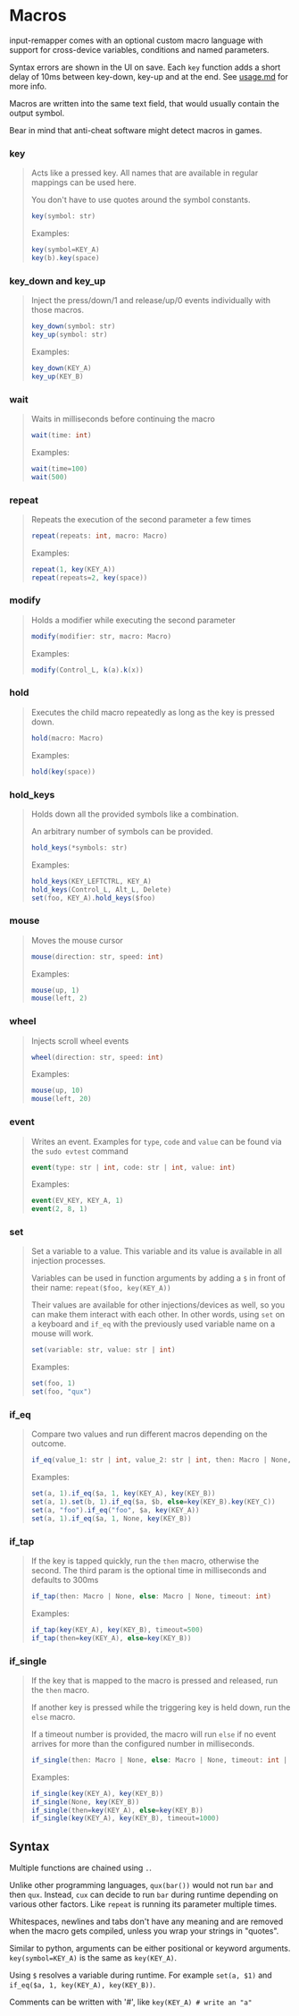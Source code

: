 # Macros

input-remapper comes with an optional custom macro language with support for cross-device
variables, conditions and named parameters.

Syntax errors are shown in the UI on save. Each `key` function adds a short delay of 10ms
between key-down, key-up and at the end. See [usage.md](usage.md#configuration-files)
for more info.

Macros are written into the same text field, that would usually contain the output symbol.

Bear in mind that anti-cheat software might detect macros in games.

### key

> Acts like a pressed key. All names that are available in regular mappings can be used
> here.
>
> You don't have to use quotes around the symbol constants.
>
> ```c#
> key(symbol: str)
> ```
>
> Examples:
>
> ```c#
> key(symbol=KEY_A)
> key(b).key(space)
> ```

### key_down and key_up

> Inject the press/down/1 and release/up/0 events individually with those macros.
>
> ```c#
> key_down(symbol: str)
> key_up(symbol: str)
> ```
>
> Examples:
>
> ```c#
> key_down(KEY_A)
> key_up(KEY_B)
> ```

### wait

> Waits in milliseconds before continuing the macro
>
> ```c#
> wait(time: int)
> ```
>
> Examples:
>
> ```c#
> wait(time=100)
> wait(500)
> ```

### repeat

> Repeats the execution of the second parameter a few times
>
> ```c#
> repeat(repeats: int, macro: Macro)
> ```
>
> Examples:
>
> ```c#
> repeat(1, key(KEY_A))
> repeat(repeats=2, key(space))
> ```

### modify

> Holds a modifier while executing the second parameter
>
> ```c#
> modify(modifier: str, macro: Macro)
> ```
>
> Examples:
>
> ```c#
> modify(Control_L, k(a).k(x))
> ```

### hold

> Executes the child macro repeatedly as long as the key is pressed down.
>
> ```c#
> hold(macro: Macro)
> ```
>
> Examples:
>
> ```c#
> hold(key(space))
> ```

### hold_keys

> Holds down all the provided symbols like a combination.
>
> An arbitrary number of symbols can be provided.
>
> ```c#
> hold_keys(*symbols: str)
> ```
>
> Examples:
>
> ```c#
> hold_keys(KEY_LEFTCTRL, KEY_A)
> hold_keys(Control_L, Alt_L, Delete)
> set(foo, KEY_A).hold_keys($foo)
> ```

### mouse

> Moves the mouse cursor
>
> ```c#
> mouse(direction: str, speed: int)
> ```
>
> Examples:
>
> ```c#
> mouse(up, 1)
> mouse(left, 2)
> ```

### wheel

> Injects scroll wheel events
>
> ```c#
> wheel(direction: str, speed: int)
> ```
>
> Examples:
>
> ```c#
> mouse(up, 10)
> mouse(left, 20)
> ```

### event

> Writes an event. Examples for `type`, `code` and `value` can be found via the
> `sudo evtest` command
>
> ```c#
> event(type: str | int, code: str | int, value: int)
> ```
>
> Examples:
>
> ```c#
> event(EV_KEY, KEY_A, 1)
> event(2, 8, 1)
> ```

### set

> Set a variable to a value. This variable and its value is available in all injection
> processes.
>
> Variables can be used in function arguments by adding a `$` in front of their name:
> `repeat($foo, key(KEY_A))`
>
> Their values are available for other injections/devices as well, so you can make them
> interact with each other. In other words, using `set` on a keyboard and `if_eq` with
> the previously used variable name on a mouse will work.
>
> ```c#
> set(variable: str, value: str | int)
> ```
>
> Examples:
>
> ```c#
> set(foo, 1)
> set(foo, "qux")
> ```

### if_eq

> Compare two values and run different macros depending on the outcome.
>
> ```c#
> if_eq(value_1: str | int, value_2: str | int, then: Macro | None, else: Macro | None)
> ```
>
> Examples:
>
> ```c#
> set(a, 1).if_eq($a, 1, key(KEY_A), key(KEY_B))
> set(a, 1).set(b, 1).if_eq($a, $b, else=key(KEY_B).key(KEY_C))
> set(a, "foo").if_eq("foo", $a, key(KEY_A))
> set(a, 1).if_eq($a, 1, None, key(KEY_B))
> ```

### if_tap

> If the key is tapped quickly, run the `then` macro, otherwise the
> second. The third param is the optional time in milliseconds and defaults to
> 300ms
>
> ```c#
> if_tap(then: Macro | None, else: Macro | None, timeout: int)
> ```
>
> Examples:
>
> ```c#
> if_tap(key(KEY_A), key(KEY_B), timeout=500)
> if_tap(then=key(KEY_A), else=key(KEY_B))
> ```

### if_single

> If the key that is mapped to the macro is pressed and released, run the `then` macro.
>
> If another key is pressed while the triggering key is held down, run the `else` macro.
> 
> If a timeout number is provided, the macro will run `else` if no event arrives for
> more than the configured number in milliseconds.
>
> ```c#
> if_single(then: Macro | None, else: Macro | None, timeout: int | None)
> ```
>
> Examples:
>
> ```c#
> if_single(key(KEY_A), key(KEY_B))
> if_single(None, key(KEY_B))
> if_single(then=key(KEY_A), else=key(KEY_B))
> if_single(key(KEY_A), key(KEY_B), timeout=1000)
> ```

## Syntax

Multiple functions are chained using `.`.

Unlike other programming languages, `qux(bar())` would not run `bar` and then
`qux`. Instead, `cux` can decide to run `bar` during runtime depending on various
other factors. Like `repeat` is running its parameter multiple times.

Whitespaces, newlines and tabs don't have any meaning and are removed when the macro
gets compiled, unless you wrap your strings in "quotes".

Similar to python, arguments can be either positional or keyword arguments.
`key(symbol=KEY_A)` is the same as `key(KEY_A)`.

Using `$` resolves a variable during runtime. For example `set(a, $1)` and
`if_eq($a, 1, key(KEY_A), key(KEY_B))`.

Comments can be written with '#', like `key(KEY_A) # write an "a"`


